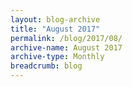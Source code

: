 ```yaml
---
layout: blog-archive
title: "August 2017"
permalink: /blog/2017/08/
archive-name: August 2017
archive-type: Monthly
breadcrumb: blog
---
```


